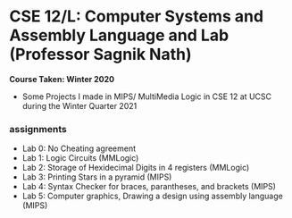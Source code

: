 # CSE 12/L: Computer Systems and Assembly Language and Lab (Professor Sagnik Nath)

**Course Taken: Winter 2020**

- Some Projects I made in MIPS/ MultiMedia Logic in CSE 12 at UCSC during the Winter Quarter 2021


### assignments

- Lab 0: No Cheating agreement
- Lab 1: Logic Circuits (MMLogic)
- Lab 2: Storage of Hexidecimal Digits in 4 registers (MMLogic)
- Lab 3: Printing Stars in a pyramid (MIPS)
- Lab 4: Syntax Checker for braces, parantheses, and brackets (MIPS)
- Lab 5: Computer graphics, Drawing a design using assembly language (MIPS)
